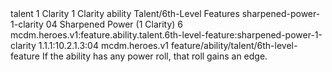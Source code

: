 <ability>
  <metadata>
    <class>talent</class>
    <cost>1 Clarity</cost>
    <cost_amount>1</cost_amount>
    <cost_resource>Clarity</cost_resource>
    <feature_type>ability</feature_type>
    <file_dpath>Talent/6th-Level Features</file_dpath>
    <item_id>sharpened-power-1-clarity</item_id>
    <item_index>04</item_index>
    <item_name>Sharpened Power (1 Clarity)</item_name>
    <level>6</level>
    <scc>mcdm.heroes.v1:feature.ability.talent.6th-level-feature:sharpened-power-1-clarity</scc>
    <scdc>1.1.1:10.2.1.3:04</scdc>
    <source>mcdm.heroes.v1</source>
    <type>feature/ability/talent/6th-level-feature</type>
  </metadata>
  <effects>
    <effect type="mundane">If the ability has any power roll, that roll gains an edge.</effect>
  </effects>
</ability>
